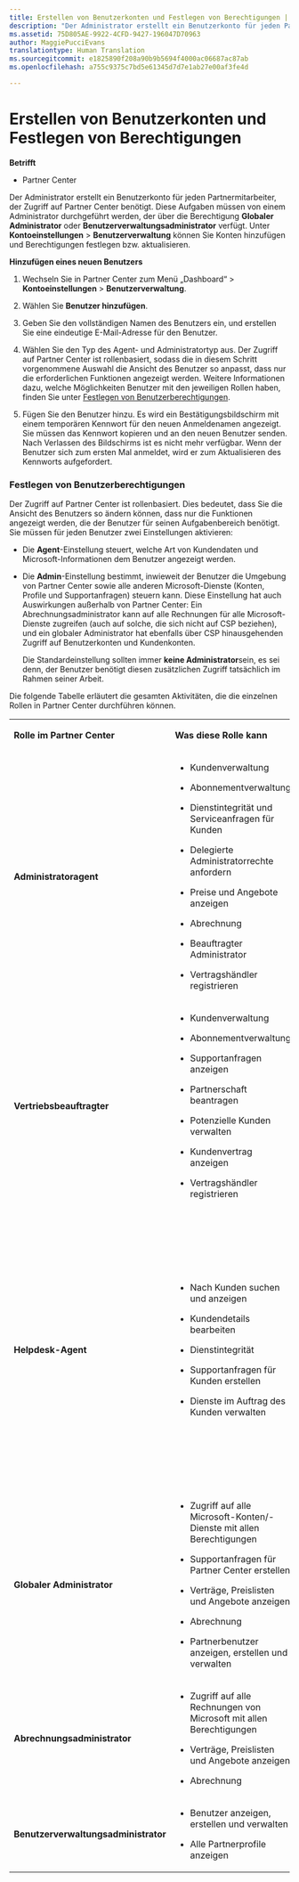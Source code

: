```yaml
---
title: Erstellen von Benutzerkonten und Festlegen von Berechtigungen | Partner Center
description: "Der Administrator erstellt ein Benutzerkonto für jeden Partnermitarbeiter, der Zugriff auf Partner Center benötigt."
ms.assetid: 75D805AE-9922-4CFD-9427-196047D70963
author: MaggiePucciEvans
translationtype: Human Translation
ms.sourcegitcommit: e1825890f208a90b9b5694f4000ac06687ac87ab
ms.openlocfilehash: a755c9375c7bd5e61345d7d7e1ab27e00af3fe4d

---
```


# Erstellen von Benutzerkonten und Festlegen von Berechtigungen

**Betrifft**

-  Partner Center

Der Administrator erstellt ein Benutzerkonto für jeden Partnermitarbeiter, der Zugriff auf Partner Center benötigt. Diese Aufgaben müssen von einem Administrator durchgeführt werden, der über die Berechtigung **Globaler Administrator** oder **Benutzerverwaltungsadministrator** verfügt. Unter **Kontoeinstellungen** &gt; **Benutzerverwaltung** können Sie Konten hinzufügen und Berechtigungen festlegen bzw. aktualisieren.

**Hinzufügen eines neuen Benutzers**

1.  Wechseln Sie in Partner Center zum Menü „Dashboard“ &gt; **Kontoeinstellungen** &gt; **Benutzerverwaltung**.
2.  Wählen Sie **Benutzer hinzufügen**.

3.  Geben Sie den vollständigen Namen des Benutzers ein, und erstellen Sie eine eindeutige E-Mail-Adresse für den Benutzer.

4.  Wählen Sie den Typ des Agent- und Administratortyp aus. Der Zugriff auf Partner Center ist rollenbasiert, sodass die in diesem Schritt vorgenommene Auswahl die Ansicht des Benutzer so anpasst, dass nur die erforderlichen Funktionen angezeigt werden. Weitere Informationen dazu, welche Möglichkeiten Benutzer mit den jeweiligen Rollen haben, finden Sie unter [Festlegen von Benutzerberechtigungen](#setuserpermissions).

5.  Fügen Sie den Benutzer hinzu. Es wird ein Bestätigungsbildschirm mit einem temporären Kennwort für den neuen Anmeldenamen angezeigt. Sie müssen das Kennwort kopieren und an den neuen Benutzer senden. Nach Verlassen des Bildschirms ist es nicht mehr verfügbar. Wenn der Benutzer sich zum ersten Mal anmeldet, wird er zum Aktualisieren des Kennworts aufgefordert.

### <a href="" id="setuserpermissions"></a>Festlegen von Benutzerberechtigungen

Der Zugriff auf Partner Center ist rollenbasiert. Dies bedeutet, dass Sie die Ansicht des Benutzers so ändern können, dass nur die Funktionen angezeigt werden, die der Benutzer für seinen Aufgabenbereich benötigt. Sie müssen für jeden Benutzer zwei Einstellungen aktivieren:

-   Die **Agent**-Einstellung steuert, welche Art von Kundendaten und Microsoft-Informationen dem Benutzer angezeigt werden.

-   Die **Admin**-Einstellung bestimmt, inwieweit der Benutzer die Umgebung von Partner Center sowie alle anderen Microsoft-Dienste (Konten, Profile und Supportanfragen) steuern kann. Diese Einstellung hat auch Auswirkungen außerhalb von Partner Center: Ein Abrechnungsadministrator kann auf alle Rechnungen für alle Microsoft-Dienste zugreifen (auch auf solche, die sich nicht auf CSP beziehen), und ein globaler Administrator hat ebenfalls über CSP hinausgehenden Zugriff auf Benutzerkonten und Kundenkonten.

    Die Standardeinstellung sollten immer **keine Administrator**sein, es sei denn, der Benutzer benötigt diesen zusätzlichen Zugriff tatsächlich im Rahmen seiner Arbeit.

Die folgende Tabelle erläutert die gesamten Aktivitäten, die die einzelnen Rollen in Partner Center durchführen können.

<table>
<colgroup>
<col width="33%" />
<col width="33%" />
<col width="33%" />
</colgroup>
<tbody>
<tr class="odd">
<td><p><strong>Rolle im Partner Center</strong></p></td>
<td><p><strong>Was diese Rolle kann</strong></p></td>
<td><p><strong>Was diese Rolle nicht kann</strong></p></td>
</tr>
<tr class="even">
<td><p><strong>Administratoragent</strong></p></td>
<td><ul>
<li><p>Kundenverwaltung</p></li>
<li><p>Abonnementverwaltung</p></li>
<li><p>Dienstintegrität und Serviceanfragen für Kunden</p></li>
<li><p>Delegierte Administratorrechte anfordern</p></li>
<li><p>Preise und Angebote anzeigen</p></li>
<li><p>Abrechnung</p></li>
<li><p>Beauftragter Administrator</p></li>
<li><p>Vertragshändler registrieren</p></li>
</ul></td>
<td><ul>
<li><p>Benutzerverwaltung</p></li>
<li><p>Serviceanfragen für Partner Center</p></li>
</ul></td>
</tr>
<tr class="odd">
<td><p><strong>Vertriebsbeauftragter</strong></p></td>
<td><ul>
<li><p>Kundenverwaltung</p></li>
<li><p>Abonnementverwaltung</p></li>
<li><p>Supportanfragen anzeigen</p></li>
<li><p>Partnerschaft beantragen</p></li>
<li><p>Potenzielle Kunden verwalten</p></li>
<li><p>Kundenvertrag anzeigen</p></li>
<li><p>Vertragshändler registrieren</p></li>
</ul></td>
<td><ul>
<li><p>Supportanfragen für Dienste oder Partner Center erstellen</p></li>
<li><p>Supportanfragen lösen</p></li>
<li><p>Dienstintegrität anzeigen</p></li>
<li><p>Preise und Angebote anzeigen</p></li>
<li><p>Abrechnung</p></li>
<li><p>Beauftragter Administrator</p></li>
</ul></td>
</tr>
<tr class="even">
<td><p><strong>Helpdesk-Agent</strong></p></td>
<td><ul>
<li><p>Nach Kunden suchen und anzeigen</p></li>
<li><p>Kundendetails bearbeiten</p></li>
<li><p>Dienstintegrität</p></li>
<li><p>Supportanfragen für Kunden erstellen</p></li>
<li><p>Dienste im Auftrag des Kunden verwalten</p></li>
</ul></td>
<td><ul>
<li><p>Partnerprofile anzeigen</p></li>
<li><p>Neuen Kundeneintrag erstellen</p></li>
<li><p>Rechnungsinformationen des Kunden bearbeiten</p></li>
<li><p>Abonnementverwaltung</p></li>
<li><p>Partnerschaft beantragen</p></li>
<li><p>Potenzielle Kunden verwalten</p></li>
<li><p>Preise und Angebote anzeigen</p></li>
<li><p>Kundenvertrag anzeigen</p></li>
<li><p>Abrechnung</p></li>
<li><p>Vertragshändler registrieren</p></li>
</ul></td>
</tr>
<tr class="odd">
<td><p><strong>Globaler Administrator</strong></p></td>
<td><ul>
<li><p>Zugriff auf alle Microsoft-Konten/-Dienste mit allen Berechtigungen</p></li>
<li><p>Supportanfragen für Partner Center erstellen</p></li>
<li><p>Verträge, Preislisten und Angebote anzeigen</p></li>
<li><p>Abrechnung</p></li>
<li><p>Partnerbenutzer anzeigen, erstellen und verwalten</p></li>
</ul></td>
<td></td>
</tr>
<tr class="even">
<td><p><strong>Abrechnungsadministrator</strong></p></td>
<td><ul>
<li><p>Zugriff auf alle Rechnungen von Microsoft mit allen Berechtigungen</p></li>
<li><p>Verträge, Preislisten und Angebote anzeigen</p></li>
<li><p>Abrechnung</p></li>
</ul></td>
<td></td>
</tr>
<tr class="odd">
<td><p><strong>Benutzerverwaltungsadministrator</strong></p></td>
<td><ul>
<li><p>Benutzer anzeigen, erstellen und verwalten</p></li>
<li><p>Alle Partnerprofile anzeigen</p></li>
</ul></td>
<td></td>
</tr>
</tbody>
</table>

 

 

 






<!--HONumber=Jan17_HO2-->


